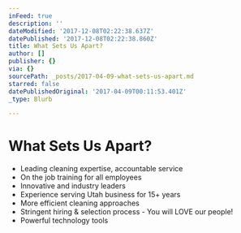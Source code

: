 ```yaml
---
inFeed: true
description: ''
dateModified: '2017-12-08T02:22:38.637Z'
datePublished: '2017-12-08T02:22:38.860Z'
title: What Sets Us Apart?
author: []
publisher: {}
via: {}
sourcePath: _posts/2017-04-09-what-sets-us-apart.md
starred: false
datePublishedOriginal: '2017-04-09T00:11:53.401Z'
_type: Blurb

---
```

# What Sets Us Apart?

* Leading cleaning expertise, accountable service
* On the job training for all employees 
* Innovative and industry leaders
* Experience serving Utah business for 15+ years
* More efficient cleaning approaches
* Stringent hiring & selection process - You will LOVE our people!
* Powerful technology tools